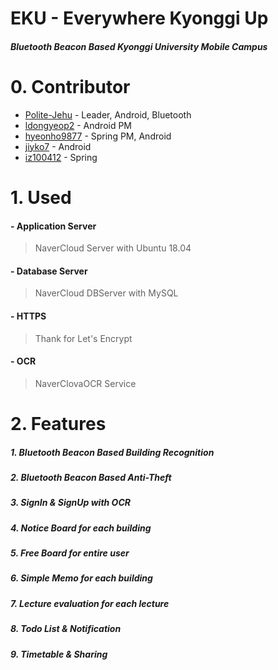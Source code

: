 # EKU - Everywhere Kyonggi Up
##### Bluetooth Beacon Based Kyonggi University Mobile Campus

# 0. Contributor
 - [Polite-Jehu](https://github.com/Polite-Jehu) - Leader, Android, Bluetooth
 - [ldongyeop2](https://github.com/ldongyeop2) - Android PM
 - [hyeonho9877](https://github.com/hyeonho9877) - Spring PM, Android
 - [jiyko7](https://github.com/jiyko7) - Android
 - [iz100412](https://github.com/iz100412) - Spring

# 1. Used
####  - Application Server
> NaverCloud Server with Ubuntu 18.04
####   - Database Server
> NaverCloud DBServer with MySQL
#### - HTTPS
> Thank for Let's Encrypt
#### - OCR
> NaverClovaOCR Service

# 2. Features
##### 1. Bluetooth Beacon Based Building Recognition
##### 2. Bluetooth Beacon Based Anti-Theft
##### 3. SignIn & SignUp with OCR
##### 4. Notice Board for each building
##### 5. Free Board for entire user
##### 6. Simple Memo for each building
##### 7. Lecture evaluation for each lecture
##### 8. Todo List & Notification
##### 9. Timetable & Sharing













